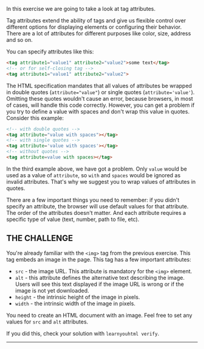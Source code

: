 In this exercise we are going to take a look at tag attributes.

Tag attributes extend the ability of tags and give us flexible control over different options for displaying elements or configuring their behavior. There are a lot of attributes for different purposes like color, size, address and so on.

You can specify attributes like this:

```html
<tag attribute1="value1" attribute2="value2">some text</tag>
<!-- or for self-closing tag -->
<tag attribute1="value1" attribute2="value2">
```

The HTML specification mandates that all values of attributes be wrapped in double quotes (`attribute="value"`) or single quotes (`attribute='value'`). Omitting these quotes wouldn't cause an error, because browsers, in most of cases, will handle this code correctly. However, you can get a problem if you try to define a value with spaces and don't wrap this value in quotes. Consider this example:

```html
<!-- with double quotes -->
<tag attribute="value with spaces"></tag>
<!-- with single quotes -->
<tag attribute='value with spaces'></tag>
<!-- without quotes -->
<tag attribute=value with spaces></tag>
```

In the third example above, we have got a problem. Only `value` would be used as a value of `attribute`, so `with` and `spaces` would be ignored as invalid attributes. That's why we suggest you to wrap values of attributes in quotes.

There are a few important things you need to remember: if you didn't specify an attribute, the browser will use default values for that attribute. The order of the attributes doesn't matter. And each attribute requires a specific type of value (text, number, path to file, etc).

## THE CHALLENGE

You're already familiar with the `<img>` tag from the previous exercise. This tag embeds an image in the page. This tag has a few important attributes:

* `src` - the image URL. This attribute is mandatory for the `<img>` element.
* `alt` - this attribute defines the alternative text describing the image. Users will see this text displayed if the image URL is wrong or if the image is not yet downloaded.
* `height` - the intrinsic height of the image in pixels.
* `width` - the intrinsic width of the image in pixels.

You need to create an HTML document with an image. Feel free to set any values for `src` and `alt` attributes.

If you did this, check your solution with `learnyouhtml verify`.

---
